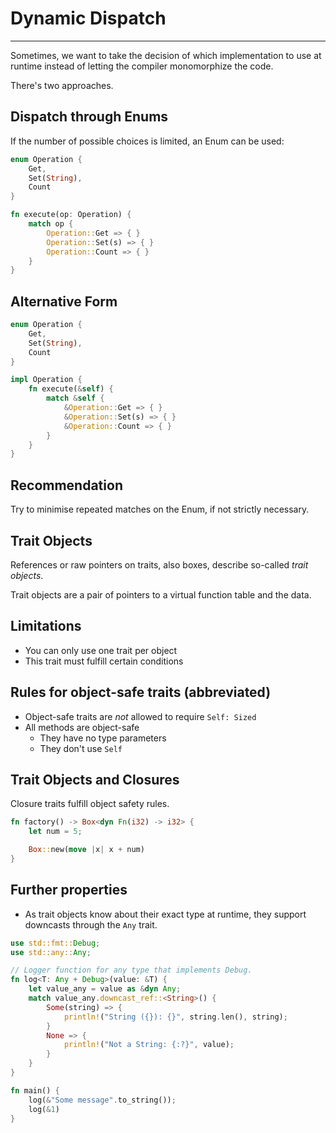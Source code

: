 # Dynamic Dispatch

---

Sometimes, we want to take the decision of which implementation to use at runtime instead of letting the compiler monomorphize the code.

There's two approaches.

## Dispatch through Enums

If the number of possible choices is limited, an Enum can be used:

```rust []
enum Operation {
    Get,
    Set(String),
    Count
}

fn execute(op: Operation) {
    match op {
        Operation::Get => { }
        Operation::Set(s) => { }
        Operation::Count => { }
    }
}
```

## Alternative Form

```rust []
enum Operation {
    Get,
    Set(String),
    Count
}

impl Operation {
    fn execute(&self) {
        match &self {
            &Operation::Get => { }
            &Operation::Set(s) => { }
            &Operation::Count => { }
        }
    }
}
```

## Recommendation

Try to minimise repeated matches on the Enum, if not strictly necessary.

## Trait Objects

References or raw pointers on traits, also boxes, describe so-called *trait objects*.

Trait objects are a pair of pointers to a virtual function table and the data.

## Limitations

- You can only use one trait per object
- This trait must fulfill certain conditions

## Rules for object-safe traits (abbreviated)

- Object-safe traits are *not* allowed to require `Self: Sized`
- All methods are object-safe
    * They have no type parameters
    * They don't use `Self`

## Trait Objects and Closures

Closure traits fulfill object safety rules.

```rust []
fn factory() -> Box<dyn Fn(i32) -> i32> {
    let num = 5;

    Box::new(move |x| x + num)
}
```

## Further properties

- As trait objects know about their exact type at runtime, they support downcasts through the `Any` trait.

```rust []
use std::fmt::Debug;
use std::any::Any;

// Logger function for any type that implements Debug.
fn log<T: Any + Debug>(value: &T) {
    let value_any = value as &dyn Any;
    match value_any.downcast_ref::<String>() {
        Some(string) => {
            println!("String ({}): {}", string.len(), string);
        }
        None => {
            println!("Not a String: {:?}", value);
        }
    }
}

fn main() {
    log(&"Some message".to_string());
    log(&1)
}
```
